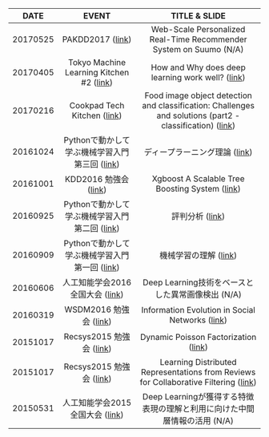 | DATE | EVENT | TITLE & SLIDE |
|:-----------:|:------------:|:------------:|
| 20170525 | PAKDD2017 ([link](http://pakdd2017.snu.ac.kr/index.php)) | Web-Scale Personalized Real-Time Recommender System on Suumo (N/A)  |
| 20170405 | Tokyo Machine Learning Kitchen #2 ([link](https://www.meetup.com/tokyo-machine-learning-kitchen/events/238314092/)) | How and Why does deep learning work well? ([link](https://speakerdeck.com/diracdiego/20170405-mlkitchen2))  |
| 20170216 | Cookpad Tech Kitchen ([link](https://cookpad.connpass.com/event/49324/)) | Food image object detection and classification: Challenges and solutions (part2 - classification) ([link](https://speakerdeck.com/diracdiego/20170216-techkitchen-foodimage-classification))  |
| 20161024 | Pythonで動かして学ぶ機械学習入門第三回 ([link](https://shiroyagi.connpass.com/event/41884/)) | ディープラーニング理論 ([link](https://speakerdeck.com/diracdiego/pythondedong-kasitexue-buji-jie-xue-xi-ru-men-di-san-hui-deipuraninguli-lun))  |
| 20161001 | KDD2016 勉強会([link](https://atnd.org/events/80771)) | Xgboost A Scalable Tree Boosting System ([link](https://speakerdeck.com/diracdiego/kdd2016mian-qiang-hui-ju-tian-xgboost))  |
| 20160925 | Pythonで動かして学ぶ機械学習入門第二回 ([link](https://shiroyagi.connpass.com/event/40028/)) | 評判分析 ([link](https://speakerdeck.com/diracdiego/pythondedong-kasitexue-buji-jie-xue-xi-ru-men-di-er-hui-ping-pan-fen-xi))  |
| 20160909 | Pythonで動かして学ぶ機械学習入門第一回 ([link](https://shiroyagi.connpass.com/event/38192/)) | 機械学習の理解 ([link](https://speakerdeck.com/diracdiego/pythondedong-kasitexue-buji-jie-xue-xi-ru-men-di-hui-ji-jie-xue-xi-falseli-jie))  |
| 20160606 | 人工知能学会2016 全国大会 ([link](http://www.ai-gakkai.or.jp/jsai2016/)) | Deep Learning技術をベースとした異常画像検出 (N/A)  |
| 20160319 | WSDM2016 勉強会 ([link](https://atnd.org/events/74341)) | Information Evolution in Social Networks ([link](https://speakerdeck.com/diracdiego/wsdm2016mian-qiang-hui-zi-liao))  |
| 20151017 | Recsys2015 勉強会 ([link](https://connpass.com/event/20664/)) | Dynamic Poisson Factorization ([link](https://speakerdeck.com/diracdiego/recsysmian-qiang-hui-2015zi-liao-2))  |
| 20151017 | Recsys2015 勉強会 ([link](https://connpass.com/event/20664/)) | Learning Distributed Representations from Reviews for Collaborative Filtering ([link](https://speakerdeck.com/diracdiego/recsysmian-qiang-hui-2015zi-liao-1))  |
| 20150531 | 人工知能学会2015 全国大会 ([link](http://www.ai-gakkai.or.jp/jsai2015/)) | Deep Learningが獲得する特徴表現の理解と利用に向けた中間層情報の活用 (N/A)  |

